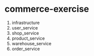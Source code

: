 # commerce-exercise

1. infrastructure
2. user_service
3. shop_service
4. product_service
5. warehouse_service
6. order_service
